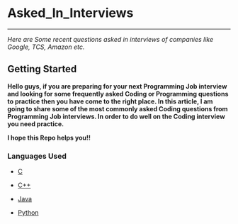 # Asked_In_Interviews
---
*Here are Some recent questions asked in interviews of companies like Google, TCS, Amazon etc.*

## Getting Started

**Hello guys, if you are preparing for your next Programming Job interview and looking for some frequently asked Coding or Programming questions to practice then you have come to the right place. In this article, I am going to share some of the most commonly asked Coding questions from Programming Job interviews. In order to do well on the Coding interview you need practice.**

**I hope this Repo helps you!!**

### Languages Used

* [C](https://en.wikipedia.org/wiki/C_(programming_language))

* [C++](https://isocpp.org/)

* [Java](https://www.java.com/en/)

* [Python](https://www.python.org/)

